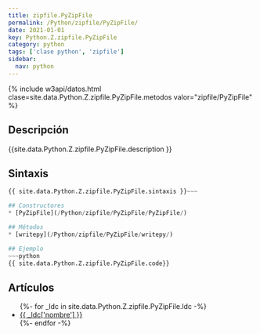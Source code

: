 ```yaml
---
title: zipfile.PyZipFile
permalink: /Python/zipfile/PyZipFile/
date: 2021-01-01
key: Python.Z.zipfile.PyZipFile
category: python
tags: ['clase python', 'zipfile']
sidebar: 
  nav: python
---
```


{% include w3api/datos.html clase=site.data.Python.Z.zipfile.PyZipFile.metodos valor="zipfile/PyZipFile" %}

## Descripción
{{site.data.Python.Z.zipfile.PyZipFile.description }}

## Sintaxis
~~~python
{{ site.data.Python.Z.zipfile.PyZipFile.sintaxis }}~~~

## Constructores
* [PyZipFile](/Python/zipfile/PyZipFile/PyZipFile/)

## Métodos
* [writepy](/Python/zipfile/PyZipFile/writepy/)

## Ejemplo
~~~python
{{ site.data.Python.Z.zipfile.PyZipFile.code}}
~~~

## Artículos
<ul>
{%- for _ldc in site.data.Python.Z.zipfile.PyZipFile.ldc -%}
   <li>
       <a href="{{_ldc['url'] }}">{{ _ldc['nombre'] }}</a>
   </li>
{%- endfor -%}
</ul>
